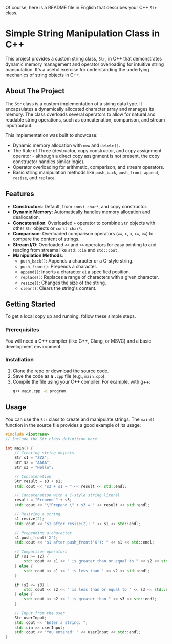 Of course, here is a README file in English that describes your C++ `Str` class.

# Simple String Manipulation Class in C++

This project provides a custom string class, `Str`, in C++ that demonstrates dynamic memory management and operator overloading for intuitive string manipulation. It's a useful exercise for understanding the underlying mechanics of string objects in C++.

## About The Project

The `Str` class is a custom implementation of a string data type. It encapsulates a dynamically allocated character array and manages its memory. The class overloads several operators to allow for natural and readable string operations, such as concatenation, comparison, and stream input/output.

This implementation was built to showcase:
*   Dynamic memory allocation with `new` and `delete[]`.
*   The Rule of Three (destructor, copy constructor, and copy assignment operator - although a direct copy assignment is not present, the copy constructor handles similar logic).
*   Operator overloading for arithmetic, comparison, and stream operators.
*   Basic string manipulation methods like `push_back`, `push_front`, `append`, `resize`, and `replace`.

## Features

*   **Constructors**: Default, from `const char*`, and copy constructor.
*   **Dynamic Memory**: Automatically handles memory allocation and deallocation.
*   **Concatenation**: Overloaded `+` operator to combine `Str` objects with other `Str` objects or `const char*`.
*   **Comparison**: Overloaded comparison operators (`==`, `>`, `<`, `>=`, `<=`) to compare the content of strings.
*   **Stream I/O**: Overloaded `<<` and `>>` operators for easy printing to and reading from streams like `std::cin` and `std::cout`.
*   **Manipulation Methods**:
    *   `push_back()`: Appends a character or a C-style string.
    *   `push_front()`: Prepends a character.
    *   `append()`: Inserts a character at a specified position.
    *   `replace()`: Replaces a range of characters with a given character.
    *   `resize()`: Changes the size of the string.
    *   `clear()`: Clears the string's content.

## Getting Started

To get a local copy up and running, follow these simple steps.

### Prerequisites

You will need a C++ compiler (like G++, Clang, or MSVC) and a basic development environment.

### Installation

1.  Clone the repo or download the source code.
2.  Save the code as a `.cpp` file (e.g., `main.cpp`).
3.  Compile the file using your C++ compiler. For example, with g++:
    ```sh
    g++ main.cpp -o program
    ```

## Usage

You can use the `Str` class to create and manipulate strings. The `main()` function in the source file provides a good example of its usage:

```cpp
#include <iostream>
// Include the Str class definition here

int main() {
    // Creating string objects
    Str s1 = "ZZZ";
    Str s2 = "AAAA";
    Str s3 = "Hello";

    // Concatenation
    Str result = s3 + s1;
    std::cout << "s3 + s1 = " << result << std::endl;

    // Concatenation with a C-style string literal
    result = "Prepend " + s3;
    std::cout << "\"Prepend \" + s3 = " << result << std::endl;

    // Resizing a string
    s1.resize(2);
    std::cout << "s1 after resize(2): " << s1 << std::endl;

    // Prepending a character
    s1.push_front('X');
    std::cout << "s1 after push_front('X'): " << s1 << std::endl;

    // Comparison operators
    if (s1 >= s2) {
        std::cout << s1 << " is greater than or equal to " << s2 << std::endl;
    } else {
        std::cout << s1 << " is less than " << s2 << std::endl;
    }

    if (s2 <= s3) {
        std::cout << s2 << " is less than or equal to " << s3 << std::endl;
    } else {
        std::cout << s2 << " is greater than " << s3 << std::endl;
    }

    // Input from the user
    Str userInput;
    std::cout << "Enter a string: ";
    std::cin >> userInput;
    std::cout << "You entered: " << userInput << std::endl;
}
```
